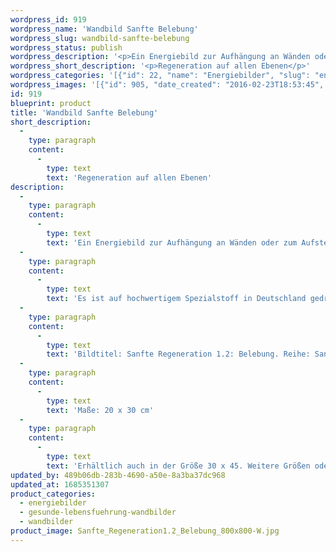 ```yaml
---
wordpress_id: 919
wordpress_name: 'Wandbild Sanfte Belebung'
wordpress_slug: wandbild-sanfte-belebung
wordpress_status: publish
wordpress_description: '<p>Ein Energiebild zur Aufhängung an Wänden oder zum Aufstellen im Raum mit einem aktivierbaren Informationsfeld zu: Regenerierung - Belebung: Steigerung der Fähigkeit zur Regeneration. Aktivierung der eigenen, inneren Kräfte zur Erholung, die jedem Menschen innewohnen. Belebung und Regeneration auf allen Ebenen im Schlaf und im wachen Zustand.</p><p>Es ist auf hochwertigem Spezialstoff in Deutschland gedruckt und sorgfältig in Handarbeit auf Holzkeilrahmen aufgezogen. Laut Herstellerangaben ist der farbintensive Druck 70 Jahre lichtecht, waschbar und in einem umweltorientierten Verfahren hergestellt. Der Oberstoff ist mit einer Spezialbeschichtung unterfüttert, so dass, bei Aufhängung an der Wand, der rückseitige Holzrahmen auch bei hellen Farben unsichtbar ist.</p><p>Bildtitel: Sanfte Regeneration 1.2: Belebung. Reihe: Sanfte Regeneration</p><p>Maße: 20 x 30 cm</p><p>Erhältlich auch in der Größe 30 x 45. Weitere Größen oder andere Seitenverhältnisse, sind bis 200 cm individuell für Sie innerhalb weniger Tage herstellbar. Bitte kontaktieren Sie uns hierfür unter <a href="mailto:info@elvedenverlag.de">info@elvedenverlag.de</a>.</p><p><a href="https://my.feenbaum.de/anwendung-energie-wandbilder/">Anwendungshinweise</a>      <a href="https://my.feenbaum.de/produktinformation-wandbilder/">Produktinformationen</a></p>'
wordpress_short_description: '<p>Regeneration auf allen Ebenen</p>'
wordpress_categories: '[{"id": 22, "name": "Energiebilder", "slug": "energiebilder"}, {"id": 41, "name": "Gesunde Lebensf\u00fchrung", "slug": "gesunde-lebensfuehrung-wandbilder"}, {"id": 24, "name": "Wandbilder", "slug": "wandbilder"}]'
wordpress_images: '[{"id": 905, "date_created": "2016-02-23T18:53:45", "date_created_gmt": "2016-02-23T16:53:45", "date_modified": "2016-02-23T18:53:45", "date_modified_gmt": "2016-02-23T16:53:45", "src": "https://my.feenbaum.de/wp-content/uploads/2016/02/Sanfte_Regeneration1.2_Belebung_800x800-W.jpg", "name": "Sanfte_Regeneration1.2_Belebung_800x800-W", "alt": ""}]'
id: 919
blueprint: product
title: 'Wandbild Sanfte Belebung'
short_description:
  -
    type: paragraph
    content:
      -
        type: text
        text: 'Regeneration auf allen Ebenen'
description:
  -
    type: paragraph
    content:
      -
        type: text
        text: 'Ein Energiebild zur Aufhängung an Wänden oder zum Aufstellen im Raum mit einem aktivierbaren Informationsfeld zu: Regenerierung - Belebung: Steigerung der Fähigkeit zur Regeneration. Aktivierung der eigenen, inneren Kräfte zur Erholung, die jedem Menschen innewohnen. Belebung und Regeneration auf allen Ebenen im Schlaf und im wachen Zustand.'
  -
    type: paragraph
    content:
      -
        type: text
        text: 'Es ist auf hochwertigem Spezialstoff in Deutschland gedruckt und sorgfältig in Handarbeit auf Holzkeilrahmen aufgezogen. Laut Herstellerangaben ist der farbintensive Druck 70 Jahre lichtecht, waschbar und in einem umweltorientierten Verfahren hergestellt. Der Oberstoff ist mit einer Spezialbeschichtung unterfüttert, so dass, bei Aufhängung an der Wand, der rückseitige Holzrahmen auch bei hellen Farben unsichtbar ist.'
  -
    type: paragraph
    content:
      -
        type: text
        text: 'Bildtitel: Sanfte Regeneration 1.2: Belebung. Reihe: Sanfte Regeneration'
  -
    type: paragraph
    content:
      -
        type: text
        text: 'Maße: 20 x 30 cm'
  -
    type: paragraph
    content:
      -
        type: text
        text: 'Erhältlich auch in der Größe 30 x 45. Weitere Größen oder andere Seitenverhältnisse, sind bis 200 cm individuell für Sie innerhalb weniger Tage herstellbar. Bitte kontaktieren Sie uns hierfür unter info@elvedenverlag.de.'
updated_by: 489b06db-283b-4690-a50e-8a3ba37dc968
updated_at: 1685351307
product_categories:
  - energiebilder
  - gesunde-lebensfuehrung-wandbilder
  - wandbilder
product_image: Sanfte_Regeneration1.2_Belebung_800x800-W.jpg
---
```

